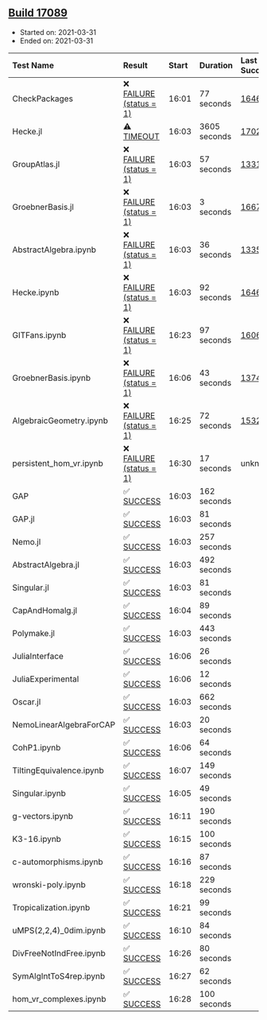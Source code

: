 ## [Build 17089](https://oscarci.mathematik.uni-kl.de/job/oscar/17089/)

* Started on: 2021-03-31
* Ended on: 2021-03-31

| Test Name    | Result | Start | Duration | Last Success | First Failure |
|:-------------|:-------|:------|:---------|:-------------|:--------------|
| CheckPackages | ❌ [FAILURE (status = 1)](https://oscarci.mathematik.uni-kl.de/job/oscar/17089/artifact/logs/build-17089/CheckPackages.log) | 16:01 | 77 seconds | [16463](https://oscarci.mathematik.uni-kl.de/job/oscar/16463/) | [16464](https://oscarci.mathematik.uni-kl.de/job/oscar/16464/) |
| Hecke.jl | ⚠ [TIMEOUT](https://oscarci.mathematik.uni-kl.de/job/oscar/17089/artifact/logs/build-17089/Hecke.jl.log) | 16:03 | 3605 seconds | [17022](https://oscarci.mathematik.uni-kl.de/job/oscar/17022/) | [17023](https://oscarci.mathematik.uni-kl.de/job/oscar/17023/) |
| GroupAtlas.jl | ❌ [FAILURE (status = 1)](https://oscarci.mathematik.uni-kl.de/job/oscar/17089/artifact/logs/build-17089/GroupAtlas.jl.log) | 16:03 | 57 seconds | [13311](https://oscarci.mathematik.uni-kl.de/job/oscar/13311/) | [13312](https://oscarci.mathematik.uni-kl.de/job/oscar/13312/) |
| GroebnerBasis.jl | ❌ [FAILURE (status = 1)](https://oscarci.mathematik.uni-kl.de/job/oscar/17089/artifact/logs/build-17089/GroebnerBasis.jl.log) | 16:03 | 3 seconds | [16676](https://oscarci.mathematik.uni-kl.de/job/oscar/16676/) | [16677](https://oscarci.mathematik.uni-kl.de/job/oscar/16677/) |
| AbstractAlgebra.ipynb | ❌ [FAILURE (status = 1)](https://oscarci.mathematik.uni-kl.de/job/oscar/17089/artifact/logs/build-17089/AbstractAlgebra.ipynb.log) | 16:03 | 36 seconds | [13355](https://oscarci.mathematik.uni-kl.de/job/oscar/13355/) | [13356](https://oscarci.mathematik.uni-kl.de/job/oscar/13356/) |
| Hecke.ipynb | ❌ [FAILURE (status = 1)](https://oscarci.mathematik.uni-kl.de/job/oscar/17089/artifact/logs/build-17089/Hecke.ipynb.log) | 16:03 | 92 seconds | [16463](https://oscarci.mathematik.uni-kl.de/job/oscar/16463/) | [16464](https://oscarci.mathematik.uni-kl.de/job/oscar/16464/) |
| GITFans.ipynb | ❌ [FAILURE (status = 1)](https://oscarci.mathematik.uni-kl.de/job/oscar/17089/artifact/logs/build-17089/GITFans.ipynb.log) | 16:23 | 97 seconds | [16068](https://oscarci.mathematik.uni-kl.de/job/oscar/16068/) | [16069](https://oscarci.mathematik.uni-kl.de/job/oscar/16069/) |
| GroebnerBasis.ipynb | ❌ [FAILURE (status = 1)](https://oscarci.mathematik.uni-kl.de/job/oscar/17089/artifact/logs/build-17089/GroebnerBasis.ipynb.log) | 16:06 | 43 seconds | [13748](https://oscarci.mathematik.uni-kl.de/job/oscar/13748/) | [13749](https://oscarci.mathematik.uni-kl.de/job/oscar/13749/) |
| AlgebraicGeometry.ipynb | ❌ [FAILURE (status = 1)](https://oscarci.mathematik.uni-kl.de/job/oscar/17089/artifact/logs/build-17089/AlgebraicGeometry.ipynb.log) | 16:25 | 72 seconds | [15322](https://oscarci.mathematik.uni-kl.de/job/oscar/15322/) | [15323](https://oscarci.mathematik.uni-kl.de/job/oscar/15323/) |
| persistent_hom_vr.ipynb | ❌ [FAILURE (status = 1)](https://oscarci.mathematik.uni-kl.de/job/oscar/17089/artifact/logs/build-17089/persistent_hom_vr.ipynb.log) | 16:30 | 17 seconds | unknown | unknown |
| GAP | ✅ [SUCCESS](https://oscarci.mathematik.uni-kl.de/job/oscar/17089/artifact/logs/build-17089/GAP.log) | 16:03 | 162 seconds |  |  |
| GAP.jl | ✅ [SUCCESS](https://oscarci.mathematik.uni-kl.de/job/oscar/17089/artifact/logs/build-17089/GAP.jl.log) | 16:03 | 81 seconds |  |  |
| Nemo.jl | ✅ [SUCCESS](https://oscarci.mathematik.uni-kl.de/job/oscar/17089/artifact/logs/build-17089/Nemo.jl.log) | 16:03 | 257 seconds |  |  |
| AbstractAlgebra.jl | ✅ [SUCCESS](https://oscarci.mathematik.uni-kl.de/job/oscar/17089/artifact/logs/build-17089/AbstractAlgebra.jl.log) | 16:03 | 492 seconds |  |  |
| Singular.jl | ✅ [SUCCESS](https://oscarci.mathematik.uni-kl.de/job/oscar/17089/artifact/logs/build-17089/Singular.jl.log) | 16:03 | 81 seconds |  |  |
| CapAndHomalg.jl | ✅ [SUCCESS](https://oscarci.mathematik.uni-kl.de/job/oscar/17089/artifact/logs/build-17089/CapAndHomalg.jl.log) | 16:04 | 89 seconds |  |  |
| Polymake.jl | ✅ [SUCCESS](https://oscarci.mathematik.uni-kl.de/job/oscar/17089/artifact/logs/build-17089/Polymake.jl.log) | 16:03 | 443 seconds |  |  |
| JuliaInterface | ✅ [SUCCESS](https://oscarci.mathematik.uni-kl.de/job/oscar/17089/artifact/logs/build-17089/JuliaInterface.log) | 16:06 | 26 seconds |  |  |
| JuliaExperimental | ✅ [SUCCESS](https://oscarci.mathematik.uni-kl.de/job/oscar/17089/artifact/logs/build-17089/JuliaExperimental.log) | 16:06 | 12 seconds |  |  |
| Oscar.jl | ✅ [SUCCESS](https://oscarci.mathematik.uni-kl.de/job/oscar/17089/artifact/logs/build-17089/Oscar.jl.log) | 16:03 | 662 seconds |  |  |
| NemoLinearAlgebraForCAP | ✅ [SUCCESS](https://oscarci.mathematik.uni-kl.de/job/oscar/17089/artifact/logs/build-17089/NemoLinearAlgebraForCAP.log) | 16:03 | 20 seconds |  |  |
| CohP1.ipynb | ✅ [SUCCESS](https://oscarci.mathematik.uni-kl.de/job/oscar/17089/artifact/logs/build-17089/CohP1.ipynb.log) | 16:06 | 64 seconds |  |  |
| TiltingEquivalence.ipynb | ✅ [SUCCESS](https://oscarci.mathematik.uni-kl.de/job/oscar/17089/artifact/logs/build-17089/TiltingEquivalence.ipynb.log) | 16:07 | 149 seconds |  |  |
| Singular.ipynb | ✅ [SUCCESS](https://oscarci.mathematik.uni-kl.de/job/oscar/17089/artifact/logs/build-17089/Singular.ipynb.log) | 16:05 | 49 seconds |  |  |
| g-vectors.ipynb | ✅ [SUCCESS](https://oscarci.mathematik.uni-kl.de/job/oscar/17089/artifact/logs/build-17089/g-vectors.ipynb.log) | 16:11 | 190 seconds |  |  |
| K3-16.ipynb | ✅ [SUCCESS](https://oscarci.mathematik.uni-kl.de/job/oscar/17089/artifact/logs/build-17089/K3-16.ipynb.log) | 16:15 | 100 seconds |  |  |
| c-automorphisms.ipynb | ✅ [SUCCESS](https://oscarci.mathematik.uni-kl.de/job/oscar/17089/artifact/logs/build-17089/c-automorphisms.ipynb.log) | 16:16 | 87 seconds |  |  |
| wronski-poly.ipynb | ✅ [SUCCESS](https://oscarci.mathematik.uni-kl.de/job/oscar/17089/artifact/logs/build-17089/wronski-poly.ipynb.log) | 16:18 | 229 seconds |  |  |
| Tropicalization.ipynb | ✅ [SUCCESS](https://oscarci.mathematik.uni-kl.de/job/oscar/17089/artifact/logs/build-17089/Tropicalization.ipynb.log) | 16:21 | 99 seconds |  |  |
| uMPS(2,2,4)_0dim.ipynb | ✅ [SUCCESS](https://oscarci.mathematik.uni-kl.de/job/oscar/17089/artifact/logs/build-17089/uMPS-2-2-4-_0dim.ipynb.log) | 16:10 | 84 seconds |  |  |
| DivFreeNotIndFree.ipynb | ✅ [SUCCESS](https://oscarci.mathematik.uni-kl.de/job/oscar/17089/artifact/logs/build-17089/DivFreeNotIndFree.ipynb.log) | 16:26 | 80 seconds |  |  |
| SymAlgIntToS4rep.ipynb | ✅ [SUCCESS](https://oscarci.mathematik.uni-kl.de/job/oscar/17089/artifact/logs/build-17089/SymAlgIntToS4rep.ipynb.log) | 16:27 | 62 seconds |  |  |
| hom_vr_complexes.ipynb | ✅ [SUCCESS](https://oscarci.mathematik.uni-kl.de/job/oscar/17089/artifact/logs/build-17089/hom_vr_complexes.ipynb.log) | 16:28 | 100 seconds |  |  |
